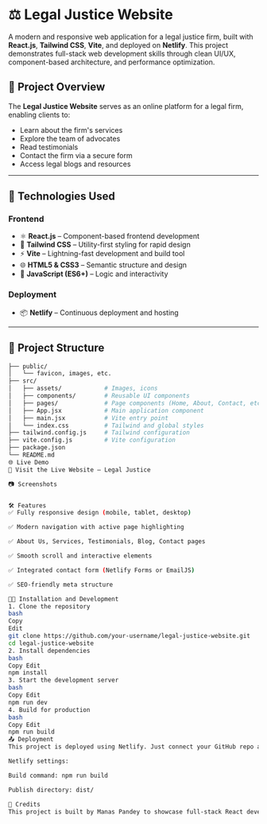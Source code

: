 # ⚖️ Legal Justice Website

A modern and responsive web application for a legal justice firm, built with **React.js**, **Tailwind CSS**, **Vite**, and deployed on **Netlify**. This project demonstrates full-stack web development skills through clean UI/UX, component-based architecture, and performance optimization.

## 📌 Project Overview

The **Legal Justice Website** serves as an online platform for a legal firm, enabling clients to:

- Learn about the firm's services
- Explore the team of advocates
- Read testimonials
- Contact the firm via a secure form
- Access legal blogs and resources

---

## 🚀 Technologies Used

### Frontend

- ⚛ **React.js** – Component-based frontend development
- 💨 **Tailwind CSS** – Utility-first styling for rapid design
- ⚡ **Vite** – Lightning-fast development and build tool
- 🌐 **HTML5 & CSS3** – Semantic structure and design
- 🧠 **JavaScript (ES6+)** – Logic and interactivity

### Deployment

- 📦 **Netlify** – Continuous deployment and hosting

---

## 📁 Project Structure

```bash
├── public/
│   └── favicon, images, etc.
├── src/
│   ├── assets/            # Images, icons
│   ├── components/        # Reusable UI components
│   ├── pages/             # Page components (Home, About, Contact, etc.)
│   ├── App.jsx            # Main application component
│   ├── main.jsx           # Vite entry point
│   └── index.css          # Tailwind and global styles
├── tailwind.config.js     # Tailwind configuration
├── vite.config.js         # Vite configuration
├── package.json
└── README.md
🌐 Live Demo
🔗 Visit the Live Website – Legal Justice

📷 Screenshots


🛠️ Features
✅ Fully responsive design (mobile, tablet, desktop)

✅ Modern navigation with active page highlighting

✅ About Us, Services, Testimonials, Blog, Contact pages

✅ Smooth scroll and interactive elements

✅ Integrated contact form (Netlify Forms or EmailJS)

✅ SEO-friendly meta structure

🧑‍💻 Installation and Development
1. Clone the repository
bash
Copy
Edit
git clone https://github.com/your-username/legal-justice-website.git
cd legal-justice-website
2. Install dependencies
bash
Copy Edit
npm install
3. Start the development server
bash
Copy Edit
npm run dev
4. Build for production
bash
Copy Edit
npm run build
📤 Deployment
This project is deployed using Netlify. Just connect your GitHub repo and Netlify will automatically deploy on push.

Netlify settings:

Build command: npm run build

Publish directory: dist/

🙌 Credits
This project is built by Manas Pandey to showcase full-stack React development skills.
